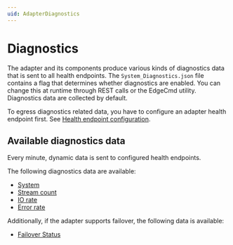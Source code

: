 ```yaml
---
uid: AdapterDiagnostics
---
```


# Diagnostics

The adapter and its components produce various kinds of diagnostics data that is sent to all health endpoints. The `System_Diagnostics.json` file contains a flag that determines whether diagnostics are enabled. You can change this at runtime through REST calls or the EdgeCmd utility. Diagnostics data are collected by default.

To egress diagnostics related data, you have to configure an adapter health endpoint first. See [Health endpoint configuration](xref:HealthEndpointConfiguration).

## Available diagnostics data

Every minute, dynamic data is sent to configured health endpoints.

The following diagnostics data are available:

- [System](xref:System)
- [Stream count](xref:StreamCount)
- [IO rate](xref:IORate)
- [Error rate](xref:ErrorRate)

Additionally, if the adapter supports failover, the following data is available:

- [Failover Status](xref:FailoverStatus)
